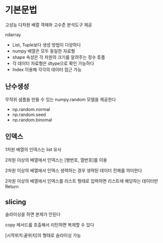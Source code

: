 # 기본문법 
고성능 다차원 배열 객체와 고수준 분석도구 제공

ndarray 
- List, Tuple보다 생성 방법이 다양하다
- numpy 배열은 모두 동일한 자료형
- shape 속성은 각 차원의 크기를 알려주는 정수 튜플 
- 각 데이터 자료형은 dtype으로 확인 가능하다
- Index 이용해 각각의 데이터 접근 가능 

## 난수생성 
무작위 샘플을 만들 수 있는 numpy.random 모델을 제공한다 

- np.random.normal
- np.random.seed
- np.random.binomal

## 인덱스
1차원 배열의 인덱스는 list 유사

2차원 이상의 배열에서 인덱스는 [행번호, 열번호]를 이용

2차원 이상의 배열에서 인덱스 생력하는 경우 생략된 데이터 전체를 의미한다

2차원 이상의 배열에서 인덱스를 리스트 형태로 입력하면 리스트에 해당하는 데이터만 Return

## slicing 
슬라이싱을 하면 본제가 안된다

copy 메서드를 호출해서 리턴하면 복제할 수 있다

[시작위치:끝위치]의 형태로 슬라이싱 가능 